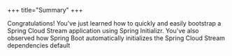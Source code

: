 +++
title="Summary"
+++

Congratulations! You've just learned how to quickly and easily bootstrap a Spring Cloud Stream application using Spring Initializr. You've also observed how Spring Boot automatically initializes the Spring Cloud Stream dependencies default
